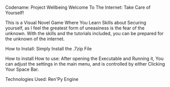 Codename: Project Wellbeing
Welcome To The Internet: Take Care of Yourself!

This is a Visual Novel Game Where You Learn Skills about Securing yourself, as I feel the greatest form of uneasiness is the fear of the unknown. With the skills and the tutorials included, you can be prepared for the unknown of the internet.

How to Install: Simply Install the .7zip File


How to install
How to use: After opening the Executable and Running it, You can adjust the settings in the main menu, and is controlled by either Clicking Your Space Bar.

Technologies Used: Ren'Py Engine
